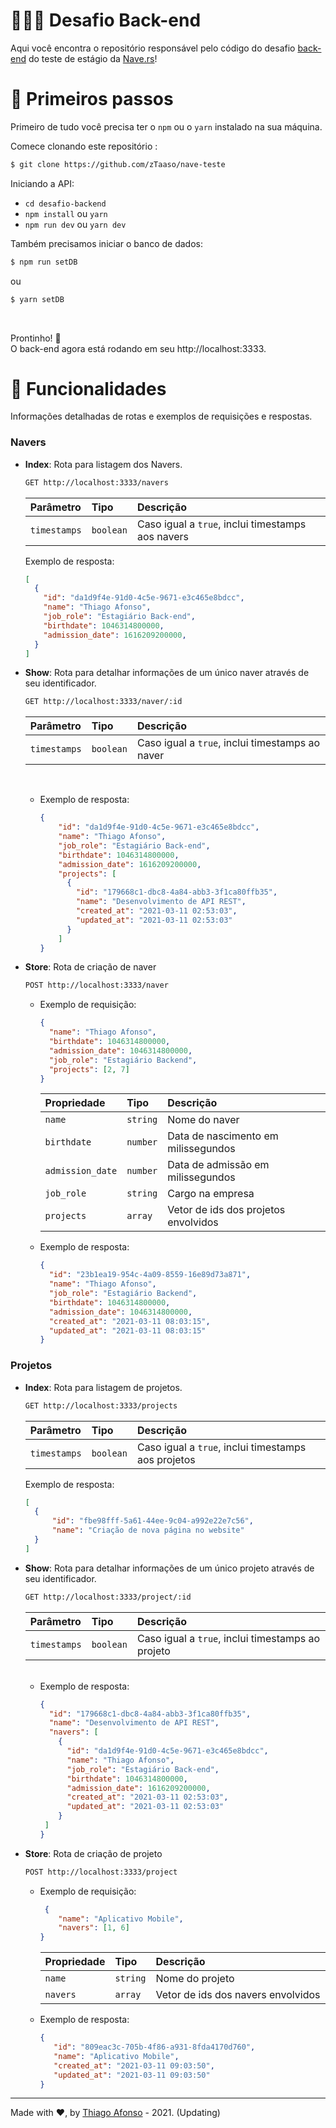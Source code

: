 

# 👨🏻‍💻 Desafio Back-end

Aqui você encontra o repositório responsável pelo código do desafio [back-end](https://github.com/naveteam/teste-estagio-2020#desafio-de-back-end) do teste de estágio da [Nave.rs](https://nave.rs)!

# 🚀 Primeiros passos

Primeiro de tudo você precisa ter o `npm` ou o `yarn` instalado na sua máquina.

Comece clonando este repositório :

```bash
$ git clone https://github.com/zTaaso/nave-teste
```

Iniciando a API:

- `cd desafio-backend`
- `npm install` ou `yarn`
- `npm run dev` ou `yarn dev`

Também precisamos iniciar o banco de dados:

```bash
$ npm run setDB
```

ou

```bash
$ yarn setDB
```

<br/>

Prontinho! 🎉 <br/>
O back-end agora está rodando em seu http://localhost:3333.

# 📡 Funcionalidades

Informações detalhadas de rotas e exemplos de requisições e respostas.

### Navers

- **Index**: Rota para listagem dos Navers.

  ```bash
  GET http://localhost:3333/navers
  ```

  | Parâmetro    | Tipo      | Descrição                                         |
  | :----------- | :-------- | :------------------------------------------------ |
  | `timestamps` | `boolean` | Caso igual a `true`, inclui timestamps aos navers |

  Exemplo de resposta:

  ```json
  [
    {
      "id": "da1d9f4e-91d0-4c5e-9671-e3c465e8bdcc",
      "name": "Thiago Afonso",
      "job_role": "Estagiário Back-end",
      "birthdate": 1046314800000,
      "admission_date": 1616209200000,
    }
  ]
  ```

- **Show**: Rota para detalhar informações de um único naver através de seu identificador.

  ```bash
  GET http://localhost:3333/naver/:id
  ```

  | Parâmetro    | Tipo      | Descrição                                       |
  | :----------- | :-------- | :---------------------------------------------- |
  | `timestamps` | `boolean` | Caso igual a `true`, inclui timestamps ao naver |

	<br/>
       
   - Exemplo de resposta:
   
		```json
	    {
			"id": "da1d9f4e-91d0-4c5e-9671-e3c465e8bdcc",
			"name": "Thiago Afonso",
			"job_role": "Estagiário Back-end",
			"birthdate": 1046314800000,
			"admission_date": 1616209200000,
			"projects": [
			  {
			    "id": "179668c1-dbc8-4a84-abb3-3f1ca80ffb35",
			    "name": "Desenvolvimento de API REST",
			    "created_at": "2021-03-11 02:53:03",
			    "updated_at": "2021-03-11 02:53:03"
			  }
			]
	    }
		```

- **Store**: Rota de criação de naver

  ```bash
  POST http://localhost:3333/naver
  ```

  - Exemplo de requisição:

    ```json
    {
      "name": "Thiago Afonso",
      "birthdate": 1046314800000,
      "admission_date": 1046314800000,
      "job_role": "Estagiário Backend",
      "projects": [2, 7]
    }
    ```

    | Propriedade      | Tipo     | Descrição                            |
    | :--------------- | :------- | :----------------------------------- |
    | `name`           | `string` | Nome do naver                        |
    | `birthdate`      | `number` | Data de nascimento em milissegundos  |
    | `admission_date` | `number` | Data de admissão em milissegundos    |
    | `job_role`       | `string` | Cargo na empresa                     |
    | `projects`       | `array`  | Vetor de ids dos projetos envolvidos |

  - Exemplo de resposta:
    ```json
    {
      "id": "23b1ea19-954c-4a09-8559-16e89d73a871",
      "name": "Thiago Afonso",
      "job_role": "Estagiário Backend",
      "birthdate": 1046314800000,
      "admission_date": 1046314800000,
      "created_at": "2021-03-11 08:03:15",
      "updated_at": "2021-03-11 08:03:15"
    }
    ```

### Projetos

- **Index**: Rota para listagem de projetos.

  ```bash
  GET http://localhost:3333/projects
  ```

  | Parâmetro    | Tipo      | Descrição                                         |
  | :----------- | :-------- | :------------------------------------------------ |
  | `timestamps` | `boolean` | Caso igual a `true`, inclui timestamps aos projetos|

  Exemplo de resposta:

  ```json
  [
	{
	    "id": "fbe98fff-5a61-44ee-9c04-a992e22e7c56",
	    "name": "Criação de nova página no website"
	}
  ]
  ```

- **Show**: Rota para detalhar informações de um único projeto através de seu identificador.

  ```bash
  GET http://localhost:3333/project/:id
  ```

  | Parâmetro    | Tipo      | Descrição                                       |
  | :----------- | :-------- | :---------------------------------------------- |
  | `timestamps` | `boolean` | Caso igual a `true`, inclui timestamps ao projeto|

	 <br/>
       
   - Exemplo de resposta:
	  	```json
	    {
		  "id": "179668c1-dbc8-4a84-abb3-3f1ca80ffb35",
		  "name": "Desenvolvimento de API REST",
		  "navers": [
		    {
		      "id": "da1d9f4e-91d0-4c5e-9671-e3c465e8bdcc",
		      "name": "Thiago Afonso",
		      "job_role": "Estagiário Back-end",
		      "birthdate": 1046314800000,
		      "admission_date": 1616209200000,
		      "created_at": "2021-03-11 02:53:03",
		      "updated_at": "2021-03-11 02:53:03"
		    }
		 ]
	   }
	 
	  	```

- **Store**: Rota de criação de projeto

  ```bash
  POST http://localhost:3333/project
  ```

  - Exemplo de requisição:

    ```json
	 {
		"name": "Aplicativo Mobile",
		"navers": [1, 6]
	}

    ```

    | Propriedade      | Tipo     | Descrição                            |
    | :--------------- | :------- | :----------------------------------- |
    | `name`           | `string` | Nome do  projeto                 |
    | `navers`       | `array`  | Vetor de ids dos navers envolvidos |

  - Exemplo de resposta:
	   ```json
	   {
		  "id": "809eac3c-705b-4f86-a931-8fda4170d760",
		  "name": "Aplicativo Mobile",
		  "created_at": "2021-03-11 09:03:50",
		  "updated_at": "2021-03-11 09:03:50"
	}
	   ```
	   
<hr />

Made with ♥, by [Thiago Afonso](https://linkedin.com/in/ztaaso) - 2021. (Updating)
